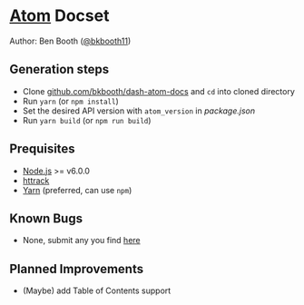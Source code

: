 # [Atom][1] Docset

Author: Ben Booth ([@bkbooth11][2])

## Generation steps

- Clone [github.com/bkbooth/dash-atom-docs][6] and `cd` into cloned directory
- Run `yarn` (or `npm install`)
- Set the desired API version with `atom_version` in _package.json_
- Run `yarn build` (or `npm run build`)

## Prequisites

- [Node.js][4] >= v6.0.0
- [httrack][3]
- [Yarn][5] (preferred, can use `npm`)

## Known Bugs

- None, submit any you find [here][7]

## Planned Improvements

- (Maybe) add Table of Contents support

[1]: https://atom.io/
[2]: https://twitter.com/bkbooth11
[3]: https://www.httrack.com/
[4]: https://nodejs.org/
[5]: https://yarnpkg.com/
[6]: https://github.com/bkbooth/dash-atom-docs
[7]: https://github.com/bkbooth/dash-atom-docs/issues
